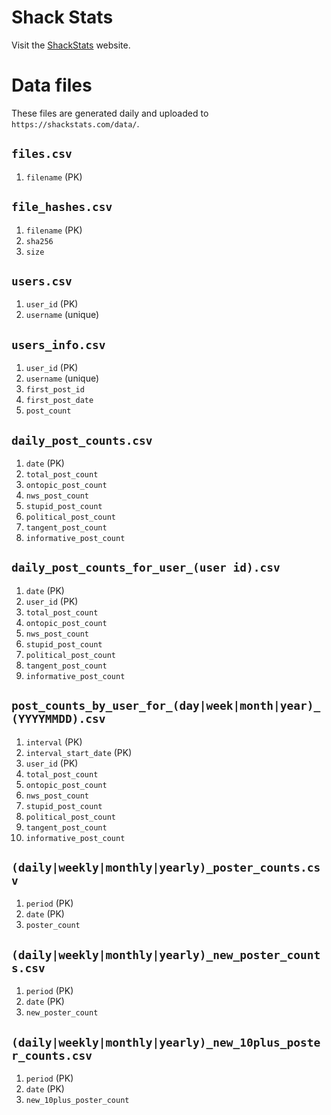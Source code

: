 # Shack Stats

Visit the [ShackStats](https://shackstats.com) website. 

# Data files

These files are generated daily and uploaded to `https://shackstats.com/data/`. 

## `files.csv`
1. `filename` (PK)

## `file_hashes.csv`
1. `filename` (PK)
1. `sha256`
1. `size`

## `users.csv`
1. `user_id` (PK)
1. `username` (unique)

## `users_info.csv`
1. `user_id` (PK)
1. `username` (unique)
1. `first_post_id`
1. `first_post_date`
1. `post_count`

## `daily_post_counts.csv`
1. `date` (PK)
1. `total_post_count`
1. `ontopic_post_count`
1. `nws_post_count`
1. `stupid_post_count`
1. `political_post_count`
1. `tangent_post_count`
1. `informative_post_count`

## `daily_post_counts_for_user_(user id).csv`
1. `date` (PK)
1. `user_id` (PK)
1. `total_post_count`
1. `ontopic_post_count`
1. `nws_post_count`
1. `stupid_post_count`
1. `political_post_count`
1. `tangent_post_count`
1. `informative_post_count`

## `post_counts_by_user_for_(day|week|month|year)_(YYYYMMDD).csv`
1. `interval` (PK)
1. `interval_start_date` (PK)
1. `user_id` (PK)
1. `total_post_count`
1. `ontopic_post_count`
1. `nws_post_count`
1. `stupid_post_count`
1. `political_post_count`
1. `tangent_post_count`
1. `informative_post_count`

## `(daily|weekly|monthly|yearly)_poster_counts.csv`
1. `period` (PK)
1. `date`  (PK)
1. `poster_count`

## `(daily|weekly|monthly|yearly)_new_poster_counts.csv`
1. `period` (PK)
1. `date` (PK)
1. `new_poster_count`

## `(daily|weekly|monthly|yearly)_new_10plus_poster_counts.csv`
1. `period` (PK)
1. `date` (PK)
1. `new_10plus_poster_count`
